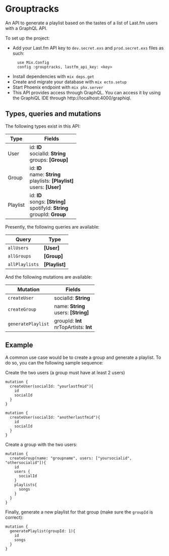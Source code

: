 # Grouptracks

An API to generate a playlist based on the tastes of a list of Last.fm users with a GraphQL API.

To set up the project:
  * Add your Last.fm API key to `dev.secret.exs` and `prod.secret.exs` files as such:
    ```
      use Mix.Config
      config :grouptracks, lastfm_api_key: <key>
    ```
  * Install dependencies with `mix deps.get`
  * Create and migrate your database with `mix ecto.setup`
  * Start Phoenix endpoint with `mix phx.server`
  * This API provides access through GraphQL. You can access it by using the GraphiQL IDE through http://localhost:4000/graphiql.

## Types, queries and mutations

The following types exist in this API:

| Type     | Fields                                                                                           |
|----------|--------------------------------------------------------------------------------------------------|
| User     | id: **ID**<br>socialId: **String**<br>groups: **[Group]**                                       |
| Group    | id: **ID**<br>name: **String**<br>playlists: **[Playlist]**<br>users: **[User]**                 |
| Playlist | id: **ID**<br>songs: **[String]**<br>spotifyId: **String**<br>groupId: **Group**                 |

Presently, the following queries are available:

| Query             | Type                                    |
|-------------------|-----------------------------------------|
| `allUsers`        | **[User]**                              |                                   
| `allGroups`       | **[Group]**                             |                                   
| `allPlaylists`    | **[Playlist]**                          | 


And the following mutations are available:

| Mutation            | Fields                                   |
|---------------------|------------------------------------------|
| `createUser`        | socialId: **String**                     |
| `createGroup`       | name: **String**<br>users: **[String]**  |
| `generatePlaylist`  | groupId: **Int**<br>nrTopArtists: **Int**|

## Example

A common use case would be to create a group and generate a playlist. To do so, you can the following sample sequence:

Create the two users (a group must have at least 2 users)
```
mutation {
  createUser(socialId: "yourlastfmid"){
    id
    socialId
  }
}
```
```
mutation {
  createUser(socialId: "anotherlastfmid"){
    id
    socialId
  }
}
```

Create a group with the two users:

```
mutation {
  createGroup(name: "groupname", users: ["yoursocialid", "othersocialid"]){
    id
    users {
      socialId
    }
    playlists{
      songs
    }
  }
}
```

Finally, generate a new playlist for that group (make sure the `groupId` is correct):

```
mutation {
  generatePlaylist(groupId: 1){
    id
    songs
  }
}
```